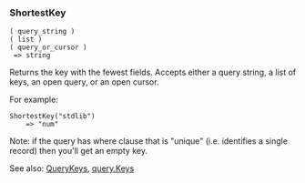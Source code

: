 ### ShortestKey

``` suneido
( query_string )
( list )
( query_or_cursor )
 => string
```

Returns the key with the fewest fields. Accepts either a query string, a list of keys, an open query, or an open cursor.

For example:

``` suneido
ShortestKey("stdlib")
    => "num"
```

Note: if the query has where clause that is "unique" (i.e. identifies a single record) then you'll get an empty key.

See also: [QueryKeys](<QueryKeys.md>), 
[query.Keys](<Query/query.Keys.md>)